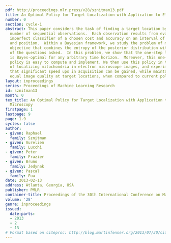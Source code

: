 ```yaml
---
pdf: http://proceedings.mlr.press/v28/sznitman13.pdf
title: An Optimal Policy for Target Localization with Application to Electron Microscopy
number: 0
section: cycle-1
abstract: This paper considers the task of finding a target location by making a limited
  number of sequential observations.  Each observation results from evaluating an
  imperfect classifier of a chosen cost and accuracy on an interval of chosen length
  and position.  Within a Bayesian framework, we study the problem of minimizing an
  objective that combines the entropy of the posterior distribution with the cost
  of the questions asked.  In this problem, we show that the one-step lookahead policy
  is Bayes-optimal for any arbitrary time horizon.  Moreover, this one-step lookahead
  policy is easy to compute and implement. We then use this policy in the context
  of localizing mitochondria in electron microscope images, and experimentally show
  that significant speed ups in acquisition can be gained, while maintaining near
  equal image quality at target locations, when compared to current policies.
layout: inproceedings
series: Proceedings of Machine Learning Research
id: sznitman13
month: 0
tex_title: An Optimal Policy for Target Localization with Application to Electron
  Microscopy
firstpage: 1
lastpage: 9
page: 1-9
cycles: false
author:
- given: Raphael
  family: Sznitman
- given: Aurelien
  family: Lucchi
- given: Peter
  family: Frazier
- given: Bruno
  family: Jedynak
- given: Pascal
  family: Fua
date: 2013-02-13
address: Atlanta, Georgia, USA
publisher: PMLR
container-title: Proceedings of the 30th International Conference on Machine Learning
volume: '28'
genre: inproceedings
issued:
  date-parts:
  - 2013
  - 2
  - 13
# Format based on citeproc: http://blog.martinfenner.org/2013/07/30/citeproc-yaml-for-bibliographies/
---
```

